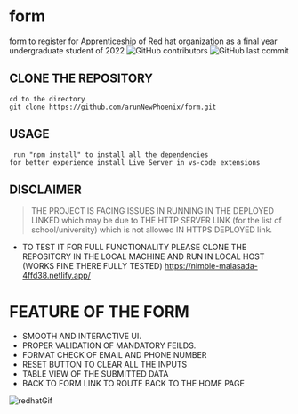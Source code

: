 # form
form to register for Apprenticeship of Red hat organization as a final year undergraduate student of 2022 
![GitHub contributors](https://img.shields.io/github/contributors/arunNewPhoenix/form)
![GitHub last commit](https://img.shields.io/github/last-commit/arunNewPhoenix/form)  
## CLONE THE REPOSITORY
``````````````````````````````````````````````````````````````
cd to the directory 
git clone https://github.com/arunNewPhoenix/form.git 
```````````````````````````````````````````````````````````````

## USAGE
````````````````````````````````````````````````````````````````
 run "npm install" to install all the dependencies
for better experience install Live Server in vs-code extensions

`````````````````````````````````````````````````````````````````

## DISCLAIMER
>THE PROJECT IS FACING ISSUES IN RUNNING IN THE DEPLOYED LINKED which may be due to THE HTTP SERVER LINK (for the list of school/university) which is not allowed IN HTTPS 
DEPLOYED link.
 - TO TEST IT FOR FULL FUNCTIONALITY PLEASE CLONE THE REPOSITORY IN THE LOCAL MACHINE AND RUN IN LOCAL HOST (WORKS FINE THERE FULLY TESTED)
https://nimble-malasada-4ffd38.netlify.app/


# FEATURE OF THE FORM   
- SMOOTH AND INTERACTIVE UI.
- PROPER VALIDATION OF MANDATORY FEILDS.
- FORMAT CHECK OF EMAIL AND PHONE NUMBER
- RESET BUTTON TO CLEAR ALL THE INPUTS
- TABLE VIEW OF THE SUBMITTED DATA
- BACK TO FORM LINK TO ROUTE BACK TO THE HOME PAGE

![redhatGif](https://user-images.githubusercontent.com/62498648/195480327-68e372d7-2d2b-470e-82f4-71177e8363d7.gif)





